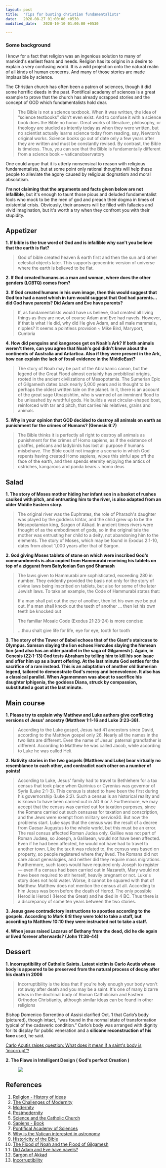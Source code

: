 ```yaml
---
layout: post
title:  "Tips for busting christian fundamentalists"
date:   2020-08-27 01:00:00 +0530
modified_date:   2020-10-10 01:00:00 +0530 

---
```



### Some background

<!-- I was a pious catholic till the age for 23, solely because of childhood indoctrination and poor quality of life. Later when I started living life on my own terms, transformation happened from a thiest to deist and then to an apatheist. And I find no difference between an athiest and a theist just because both are extreme on arguing about a supreme god which is highly irrelevant in terms of the objective nature of human existence.   -->

I know for a fact that religion was an ingenious solution to many of mankind's earliest fears and needs.
Religion has its origins in a desire to explain a very confusing world. It is a wild projection onto the natural realm of all kinds of human concerns. And many of those stories are made implausible by science.

The Christian church has often been a patron of sciences, though it did some horrific deeds in the past. Pontifical academy of sciences is a great example to prove that the church has already scrapped stories and the concept of GOD which fundamentalists hold dear. 


<blockquote>
 The Bible is not a science textbook. When it was written, the idea of “science textbooks” didn’t even exist. And to confuse it with a science book does the Bible no honor. Great works of literature, philosophy, or theology are studied as intently today as when they were written, but no scientist actually learns science today from reading, say, Newton’s original works. Science books go out of date only a few years after they are written and must be constantly revised. By contrast, the Bible is timeless. Thus, you can see that the Bible is fundamentally different from a science book ~ vaticanobservatory
</blockquote>
One could argue that it is utterly nonsensical to reason with religious fundamentalists, but at some point only rational thoughts will help these people to alleviate the agony caused by religious dogmatism and moral absolutism. 

<!-- I started my spiritual quest as theist (solely because of childhood indoctrination) to diest and then to an apatheist. You may wonder why not atheist. Specially atheism and theism are two sides of the same coin in my opinion, just because both cannot agree to a point that the existence of GOD doesn't matter in terms of the objective reality of human life. An apathiest on the other hand will be like, if there is a GOD - good! ,and if there isn't - very good! -->

<b>I'm not claiming that the arguments and facts given below are not infallible</b>, but it's enough to taunt those pious and deluded fundamentalist fools who mock to be the men of god and preach their dogma in times of existential crisis. Obviously, their answers will be filled with fallacies and vivid imagination, but it's worth a try when they confront you with their stupidity.


<!-- These tips are not meant for those who value (christian) culture and its contribution to science & society, but for those pious and deluded fools who mocks church and cherry pick verses. Obviously those self fooling morons can answer each question using their vivid imagination and fallacies. -->

## Appetizer

<strong>1.   If bible is the true word of God and is infallible why can't you believe that the earth is flat? </strong>

<blockquote>God of bible created heaven & earth first and then the sun and other celestial objects later. This supports geocentric version of universe where the earth is believed to be flat. 
</blockquote>

<strong> 2. If God created humans as a man and woman, where does the other genders (LGBTQ) comes from?</strong>

<strong> 3. If God created humans in his own image, then this would suggest that God too had a navel which in turn would suggest that God had parents... did God have parents? Did Adam and Eve have parents? </strong>


<blockquote>If, as fundamentalists would have us believe, God created all living things as they are now, of course Adam and Eve had navels. However, if that is what He did, why did He give Adam, and all male mammals, nipples? It seems a pointless provision ~ Mike Bird, Maryport, Cumbria </blockquote>


<strong>4. How did penguins and kangaroos get on Noah’s Ark? If both animals weren't there, can you agree that Noah's god didn't knew about the continents of Australia and Antartica. Also if they were present in the Ark, how can explain the lack of fossil evidence in the MiddleEast?</strong>

<blockquote>
The story of Noah may be part of the Abrahamic canon, but the legend of the Great Flood almost certainly has prebiblical origins, rooted in the ancient civilizations of Mesopotamia. The Sumerian Epic of Gilgamesh dates back nearly 5,000 years and is thought to be perhaps the oldest written tale on the planet. In it, there is an account of the great sage Utnapishtim, who is warned of an imminent flood to be unleashed by wrathful gods. He builds a vast circular-shaped boat, reinforced with tar and pitch, that carries his relatives, grains and animals
</blockquote>

<strong>5. Why in your opinion that GOD decided to destroy all animals on earth as punishment for the crimes of Humans? (Genesis 6:7)</strong>
<blockquote>
The Bible thinks it is perfectly all right to destroy all animals as punishment for the
crimes of Homo sapiens, as if the existence of giraffes, pelicans and ladybirds has lost all purpose if
humans misbehave. The Bible could not imagine a scenario in which God repents having created
Homo sapiens, wipes this sinful ape off the face of the earth, and then spends eternity enjoying the
antics of ostriches, kangaroos and panda bears ~ homo deus</blockquote>

## Salad

<strong>1. The story of Moses mother hiding her infant son in a basket of rushes caulked with pitch, and entrusting him to the river, is also adapted from an older Middle Eastern story.</strong>
<blockquote>
The original river was the Euphrates, the role of Pharaoh's daughter was played by the goddess Ishtar, and the child grew up to be the Mesopotamian king, Sargon of Akkad. In ancient times rivers were thought of as the embodiment of gods, so in the original tale the mother was entrusting her child to a deity, not abandoning him to the elements. The story of Moses, which may be found in Exodus 2:1-10, dates from about 1,000 years after that of Sargon.
</blockquote>

<strong>2. God giving Moses tablets of stone on which were inscribed God's commandments is also copied from Hammurabi receiving his tablets on top of a ziggurat from Babylonian Sun god Shamash</strong>
 
<blockquote>
The laws given to Hammurabi are sophisticated, exceeding 280 in number. They evidently provided the basis not only for the story of divine laws being inscribed on tablets, but also for some of the later Jewish laws. To take an example, the Code of Hammurabi states that:

If a man shall put out the eye of another, then let his own eye be put out. If a man shall knock out the teeth of another ... then let his own teeth be knocked out

The familiar Mosaic Code (Exodus 21:23-24) is more concise:

...thou shalt give life for life, eye for eye, tooth for tooth
</blockquote>

<strong>3. The story of the Tower of Babel echoes that of the Giant's staircase to Olympus. Samson slaying the lion echoes Hercules slaying the Nemean lion (and also has an older parallel in the saga of Gilgamesh ). Again, in Genesis (22:1-13) God tests Abraham by telling him to kill his son Isaac and offer him up as a burnt offering. At the last minute God settles for the sacrifice of a ram instead. This is an adaptation of another old Sumerian legend, tailored to demonstrate God's mercy and benevolence. It also has a classical parallel. When Agamemnon was about to sacrifice his daughter Iphigenia, the goddess Diana, struck by compassion, substituted a goat at the last minute. </strong>

##  Main course
<strong>1. Please try to explain why Matthew and Luke authors give conflicting versions of Jesus' ancestry (Matthew 1:1-16 and Luke 3:23-38). </strong>
<blockquote>
According to the Luke gospel, Jesus had 41 ancestors since David, according to the Matthew gospel only 26. Nearly all the names in the two lists are different. Even the name of Jesus' paternal grandfather is different. According to Matthew he was called Jacob, while according to Luke he was called Heli.
</blockquote>
<strong>2. Nativity stories in the two gospels (Matthew and Luke) bear virtually no resemblance to each other, and contradict each other on a number of points!</strong>

<blockquote>
 According to Luke, Jesus' family had to travel to Bethlehem for a tax census that took place when Quirinius or Cyrenius was governor of Syria (Luke 2:1-3). This census is stated to have been the first during his governorship (Luke 2:2). Such a census is an historical reality and is known to have been carried out in AD 6 or 7. Furthermore, we may accept that the census was carried out for taxation purposes, since the Romans carried out such censuses for taxation and conscription, and the Jews were exempt from military service30. But now the problems start. Luke says that the census was the result of a decree from Caesar Augustus to the whole world, but this must be an error. The real census affected Roman Judea only. Galilee was not part of Roman Judæa, so Joseph, a Galilaean, would not have been affected. Even if he had been affected, he would not have had to travel to another town. Like the tax it was related to, the census was based on property, so people registered where they lived. The Romans did not care about genealogies, and neither did they require mass migrations. Furthermore, such taxes would have required only Joseph to register — even if a census had been carried out in Nazareth, Mary would not have been required to stir herself, heavily pregnant or not. Luke's story does not hold water. Worse, it cannot be squared with that of Matthew. Matthew does not mention the census at all. According to him Jesus was born before the death of Herod. The only possible Herod is Herod I (Herod the Great) and he died in 4 BC. Thus there is a discrepancy of some ten years between the two stories.
 </blockquote>
<strong>3. Jesus gave contradictory instructions to apostles according to the gospels. According to Mark 6:8 they were told to take a staff, but according to Matthew 10:10 they were instructed not to take a staff.</strong>

<strong> 4. When jesus raised Lazarus of Bethany from the dead, did he die again or lived forever afterwards? (John 11:38-44)</strong>
## Dessert
<strong> 1. Incorruptibility of Catholic Saints. Latest victim is Carlo Acutis whose body is appeared to be preserved from the natural process of decay after his death in 2006</strong>
 <blockquote>  Incorruptibility is the idea that if you're holy enough your body won't rot away after death and you may be a saint. It's one of many bizarre ideas in the doctrinal body of Roman Catholicism and Eastern Orthodox Christianity, although similar ideas can be found in other religions</blockquote>
Bishop Domenico Sorrentino of Assisi clarified Oct. 1 that Carlo’s body (pictured), though intact, “was found in the normal state of transformation typical of the cadaveric condition.” Carlo’s body was arranged with dignity for its display for public veneration and a <strong> silicone reconstruction of his face </strong> used, he said.

[Carlo Acutis raises question: What does it mean if a saint's body is 'incorrupt'?](https://www.catholicnewsagency.com/news/is-that-saint-incorruptible-and-other-questions-about-bodily-miracles-after-death-43090)

<strong> 2. The Flaws in Intelligent Design ( God's perfect Creation )</strong>
<figure>
<img src="/assets/images/unintelligent design.png">

 </figure>
 



## References


 1. [Religion - History of ideas](https://www.youtube.com/watch?v=ge071m9bGeY)
 2. [The Challenges of Modernity](https://www.theschooloflife.com/thebookoflife/the-challenges-of-modernity/)
 3. [Modernity](https://en.wikipedia.org/wiki/Modernity)
 4. [Postmodernity](https://en.wikipedia.org/wiki/Postmodernity)
 5. [Science and the Catholic Church](https://en.wikipedia.org/wiki/Science_and_the_Catholic_Church)
 6. [Sapiens - Book](https://www.ynharari.com/book/sapiens-2/)
 7. [Pontifical Academy of Sciences](http://www.pas.va/content/accademia/en.html)
 8. [Why is the Vatican interested in astronomy](http://www.vaticanobservatory.va/content/specolavaticana/en/science--religion--society/faq-science-religion.html)
 9. [Historicity of the Bible](https://en.wikipedia.org/wiki/Historicity_of_the_Bible)
 10. [The Flood of Noah and the Flood of Gilgamesh](https://www.icr.org/article/noah-flood-gilgamesh/)
 11. [Did Adam and Eve have navels?](https://www.theguardian.com/notesandqueries/query/0,,-6189,00.html)
 12. [Sargon of Akkad](https://en.wikipedia.org/wiki/Sargon_of_Akkad)
 13. [Incorruptibility](https://en.wikipedia.org/wiki/Incorruptibility)